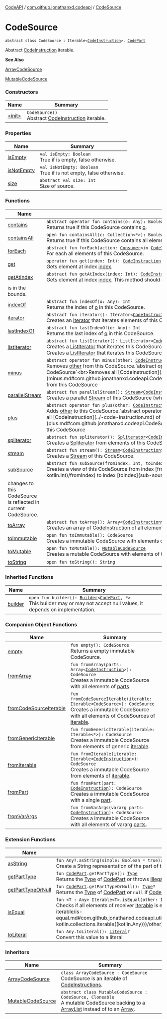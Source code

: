 [CodeAPI](../../index.md) / [com.github.jonathanxd.codeapi](../index.md) / [CodeSource](.)

# CodeSource

`abstract class CodeSource : Iterable<`[`CodeInstruction`](../-code-instruction.md)`>, `[`CodePart`](../-code-part/index.md)

Abstract [CodeInstruction](../-code-instruction.md) iterable.

**See Also**

[ArrayCodeSource](../-array-code-source/index.md)

[MutableCodeSource](../-mutable-code-source/index.md)

### Constructors

| Name | Summary |
|---|---|
| [&lt;init&gt;](-init-.md) | `CodeSource()`<br>Abstract [CodeInstruction](../-code-instruction.md) iterable. |

### Properties

| Name | Summary |
|---|---|
| [isEmpty](is-empty.md) | `val isEmpty: Boolean`<br>True if is empty, false otherwise. |
| [isNotEmpty](is-not-empty.md) | `val isNotEmpty: Boolean`<br>True if is not empty, false otherwise. |
| [size](size.md) | `abstract val size: Int`<br>Size of source. |

### Functions

| Name | Summary |
|---|---|
| [contains](contains.md) | `abstract operator fun contains(o: Any): Boolean`<br>Returns true if this CodeSource contains [o](contains.md#com.github.jonathanxd.codeapi.CodeSource$contains(kotlin.Any)/o). |
| [containsAll](contains-all.md) | `open fun containsAll(c: Collection<*>): Boolean`<br>Returns true if this CodeSource contains all elements of [c](contains-all.md#com.github.jonathanxd.codeapi.CodeSource$containsAll(kotlin.collections.Collection((kotlin.Any)))/c). |
| [forEach](for-each.md) | `abstract fun forEach(action: `[`Consumer`](http://docs.oracle.com/javase/6/docs/api/java/util/function/Consumer.html)`<in `[`CodeInstruction`](../-code-instruction.md)`>): Unit`<br>For each all elements of this CodeSource. |
| [get](get.md) | `operator fun get(index: Int): `[`CodeInstruction`](../-code-instruction.md)<br>Gets element at index [index](get.md#com.github.jonathanxd.codeapi.CodeSource$get(kotlin.Int)/index). |
| [getAtIndex](get-at-index.md) | `abstract fun getAtIndex(index: Int): `[`CodeInstruction`](../-code-instruction.md)<br>Gets element at index [index](get-at-index.md#com.github.jonathanxd.codeapi.CodeSource$getAtIndex(kotlin.Int)/index). This method should only be called if the index
is in the bounds. |
| [indexOf](index-of.md) | `abstract fun indexOf(o: Any): Int`<br>Returns the index of [o](index-of.md#com.github.jonathanxd.codeapi.CodeSource$indexOf(kotlin.Any)/o) in this CodeSource. |
| [iterator](iterator.md) | `abstract fun iterator(): Iterator<`[`CodeInstruction`](../-code-instruction.md)`>`<br>Creates an [Iterator](#) that iterates elements of this CodeSource. |
| [lastIndexOf](last-index-of.md) | `abstract fun lastIndexOf(o: Any): Int`<br>Returns the last index of [o](last-index-of.md#com.github.jonathanxd.codeapi.CodeSource$lastIndexOf(kotlin.Any)/o) in this CodeSource. |
| [listIterator](list-iterator.md) | `abstract fun listIterator(): ListIterator<`[`CodeInstruction`](../-code-instruction.md)`>`<br>Creates a [ListIterator](#) that iterates this CodeSource.`abstract fun listIterator(index: Int): ListIterator<`[`CodeInstruction`](../-code-instruction.md)`>`<br>Creates a [ListIterator](#) that iterates this CodeSource and starts at [index](list-iterator.md#com.github.jonathanxd.codeapi.CodeSource$listIterator(kotlin.Int)/index). |
| [minus](minus.md) | `abstract operator fun minus(other: `[`CodeInstruction`](../-code-instruction.md)`): CodeSource`<br>Removes [other](minus.md#com.github.jonathanxd.codeapi.CodeSource$minus(com.github.jonathanxd.codeapi.CodeInstruction)/other) from this CodeSource.`abstract operator fun minus(other: Iterable<`[`CodeInstruction`](../-code-instruction.md)`>): CodeSource`<br>Removes all [CodeInstruction](../-code-instruction.md) of [other](minus.md#com.github.jonathanxd.codeapi.CodeSource$minus(kotlin.collections.Iterable((com.github.jonathanxd.codeapi.CodeInstruction)))/other) from this CodeSource |
| [parallelStream](parallel-stream.md) | `abstract fun parallelStream(): `[`Stream`](http://docs.oracle.com/javase/6/docs/api/java/util/stream/Stream.html)`<`[`CodeInstruction`](../-code-instruction.md)`>`<br>Creates a parallel [Stream](http://docs.oracle.com/javase/6/docs/api/java/util/stream/Stream.html) of this CodeSource (which may or may not be parallel). |
| [plus](plus.md) | `abstract operator fun plus(other: `[`CodeInstruction`](../-code-instruction.md)`): CodeSource`<br>Adds [other](plus.md#com.github.jonathanxd.codeapi.CodeSource$plus(com.github.jonathanxd.codeapi.CodeInstruction)/other) to this CodeSource.`abstract operator fun plus(other: Iterable<`[`CodeInstruction`](../-code-instruction.md)`>): CodeSource`<br>Adds all [CodeInstruction](../-code-instruction.md) of [other](plus.md#com.github.jonathanxd.codeapi.CodeSource$plus(kotlin.collections.Iterable((com.github.jonathanxd.codeapi.CodeInstruction)))/other) to this CodeSource |
| [spliterator](spliterator.md) | `abstract fun spliterator(): `[`Spliterator`](http://docs.oracle.com/javase/6/docs/api/java/util/Spliterator.html)`<`[`CodeInstruction`](../-code-instruction.md)`>`<br>Creates a [Spliterator](http://docs.oracle.com/javase/6/docs/api/java/util/Spliterator.html) from elements of this CodeSource. |
| [stream](stream.md) | `abstract fun stream(): `[`Stream`](http://docs.oracle.com/javase/6/docs/api/java/util/stream/Stream.html)`<`[`CodeInstruction`](../-code-instruction.md)`>`<br>Creates a [Stream](http://docs.oracle.com/javase/6/docs/api/java/util/stream/Stream.html) of this CodeSource. |
| [subSource](sub-source.md) | `abstract fun subSource(fromIndex: Int, toIndex: Int): CodeSource`<br>Creates a view of this CodeSource from index [fromIndex](sub-source.md#com.github.jonathanxd.codeapi.CodeSource$subSource(kotlin.Int, kotlin.Int)/fromIndex) to index [toIndex](sub-source.md#com.github.jonathanxd.codeapi.CodeSource$subSource(kotlin.Int, kotlin.Int)/toIndex),
changes to this CodeSource is reflected in current CodeSource. |
| [toArray](to-array.md) | `abstract fun toArray(): Array<`[`CodeInstruction`](../-code-instruction.md)`>`<br>Creates an array of [CodeInstruction](../-code-instruction.md) of all elements of this CodeSource. |
| [toImmutable](to-immutable.md) | `open fun toImmutable(): CodeSource`<br>Creates a immutable CodeSource with elements of this CodeSource. |
| [toMutable](to-mutable.md) | `open fun toMutable(): `[`MutableCodeSource`](../-mutable-code-source/index.md)<br>Creates a mutable CodeSource with elements of this CodeSource. |
| [toString](to-string.md) | `open fun toString(): String` |

### Inherited Functions

| Name | Summary |
|---|---|
| [builder](../-code-part/builder.md) | `open fun builder(): `[`Builder`](../../com.github.jonathanxd.codeapi.builder/-builder/index.md)`<`[`CodePart`](../-code-part/index.md)`, *>`<br>This builder may or may not accept null values, it depends on implementation. |

### Companion Object Functions

| Name | Summary |
|---|---|
| [empty](empty.md) | `fun empty(): CodeSource`<br>Returns a empty immutable CodeSource. |
| [fromArray](from-array.md) | `fun fromArray(parts: Array<`[`CodeInstruction`](../-code-instruction.md)`>): CodeSource`<br>Creates a immutable CodeSource with all elements of [parts](from-array.md#com.github.jonathanxd.codeapi.CodeSource.Companion$fromArray(kotlin.Array((com.github.jonathanxd.codeapi.CodeInstruction)))/parts). |
| [fromCodeSourceIterable](from-code-source-iterable.md) | `fun fromCodeSourceIterable(iterable: Iterable<CodeSource>): CodeSource`<br>Creates a immutable CodeSource with all elements of CodeSources of [iterable](from-code-source-iterable.md#com.github.jonathanxd.codeapi.CodeSource.Companion$fromCodeSourceIterable(kotlin.collections.Iterable((com.github.jonathanxd.codeapi.CodeSource)))/iterable). |
| [fromGenericIterable](from-generic-iterable.md) | `fun fromGenericIterable(iterable: Iterable<*>): CodeSource`<br>Creates a immutable CodeSource from elements of generic [iterable](from-generic-iterable.md#com.github.jonathanxd.codeapi.CodeSource.Companion$fromGenericIterable(kotlin.collections.Iterable((kotlin.Any)))/iterable). |
| [fromIterable](from-iterable.md) | `fun fromIterable(iterable: Iterable<`[`CodeInstruction`](../-code-instruction.md)`>): CodeSource`<br>Creates a immutable CodeSource from elements of [iterable](from-iterable.md#com.github.jonathanxd.codeapi.CodeSource.Companion$fromIterable(kotlin.collections.Iterable((com.github.jonathanxd.codeapi.CodeInstruction)))/iterable). |
| [fromPart](from-part.md) | `fun fromPart(part: `[`CodeInstruction`](../-code-instruction.md)`): CodeSource`<br>Creates a immutable CodeSource with a single [part](from-part.md#com.github.jonathanxd.codeapi.CodeSource.Companion$fromPart(com.github.jonathanxd.codeapi.CodeInstruction)/part). |
| [fromVarArgs](from-var-args.md) | `fun fromVarArgs(vararg parts: `[`CodeInstruction`](../-code-instruction.md)`): CodeSource`<br>Creates a immutable CodeSource with all elements of vararg [parts](from-var-args.md#com.github.jonathanxd.codeapi.CodeSource.Companion$fromVarArgs(kotlin.Array((com.github.jonathanxd.codeapi.CodeInstruction)))/parts). |

### Extension Functions

| Name | Summary |
|---|---|
| [asString](../../com.github.jonathanxd.codeapi.util/kotlin.-any/as-string.md) | `fun Any?.asString(simple: Boolean = true): String`<br>Create a String representation of the part of this [CodePart](../-code-part/index.md) |
| [getPartType](../../com.github.jonathanxd.codeapi.util/get-part-type.md) | `fun `[`CodePart`](../-code-part/index.md)`.getPartType(): `[`Type`](http://docs.oracle.com/javase/6/docs/api/java/lang/reflect/Type.html)<br>Returns the [Type](http://docs.oracle.com/javase/6/docs/api/java/lang/reflect/Type.html) of [CodePart](../-code-part/index.md) or throws [IllegalStateException](http://docs.oracle.com/javase/6/docs/api/java/lang/IllegalStateException.html) if [CodePart](../-code-part/index.md) is not instance of [Typed](../../com.github.jonathanxd.codeapi.base/-typed/index.md) |
| [getPartTypeOrNull](../../com.github.jonathanxd.codeapi.util/get-part-type-or-null.md) | `fun `[`CodePart`](../-code-part/index.md)`.getPartTypeOrNull(): `[`Type`](http://docs.oracle.com/javase/6/docs/api/java/lang/reflect/Type.html)`?`<br>Returns the [Type](http://docs.oracle.com/javase/6/docs/api/java/lang/reflect/Type.html) of [CodePart](../-code-part/index.md) or `null` if [CodePart](../-code-part/index.md) is not instance of [Typed](../../com.github.jonathanxd.codeapi.base/-typed/index.md). |
| [isEqual](../../com.github.jonathanxd.codeapi.util.conversion/kotlin.collections.-iterable/is-equal.md) | `fun <T : Any> Iterable<T>.isEqual(other: Iterable<*>): Boolean`<br>Checks if all elements of receiver [Iterable](#) is equal to elements of [other](../../com.github.jonathanxd.codeapi.util.conversion/kotlin.collections.-iterable/is-equal.md#com.github.jonathanxd.codeapi.util.conversion$isEqual(kotlin.collections.Iterable((com.github.jonathanxd.codeapi.util.conversion.isEqual.T)), kotlin.collections.Iterable((kotlin.Any)))/other). |
| [toLiteral](../../com.github.jonathanxd.codeapi.util.conversion/kotlin.-any/to-literal.md) | `fun Any.toLiteral(): `[`Literal`](../../com.github.jonathanxd.codeapi.literal/-literal/index.md)`?`<br>Convert this value to a literal |

### Inheritors

| Name | Summary |
|---|---|
| [ArrayCodeSource](../-array-code-source/index.md) | `class ArrayCodeSource : CodeSource`<br>CodeSource is an iterable of [CodeInstructions](../-code-instruction.md). |
| [MutableCodeSource](../-mutable-code-source/index.md) | `abstract class MutableCodeSource : CodeSource, Cloneable`<br>A mutable CodeSource backing to a [ArrayList](http://docs.oracle.com/javase/6/docs/api/java/util/ArrayList.html) instead of to an [Array](#). |
